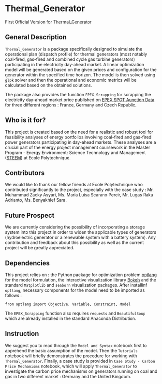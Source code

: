 # Thermal_Generator
First Official Version for Thermal_Generator

## General Description 

`Thermal_Generator` is a package specifically designed to simulate the operational plan (dispatch profile) for thermal generators (most notably coal-fired, gas-fired and combined cycle gas turbine generators)
participating in the electricity day-ahead market. A linear optimization model will be generated based on the given prices and configuration for the 
generator within the specified time horizon. The model is then solved using `glpk` solver and then the operational and economic metrics will be calculated
based on the obtained solutions.

The package also provides the function `EPEX_Scrapping` for scrapping the electricity day-ahead market price published on 
[EPEX SPOT Aunction Data](https://www.epexspot.com/en/market-data/dayaheadauction) for three different regions : France, Germany and Czech Republic.

## Who is it for? 

This project is created based on the need for a realistic and robust tool for feasibility analyses of energy portfolios involving coal-fired and gas-fired 
power generators participating in day-ahead markets. These analyses are a crucial part of the energy project management coursework in the Master Program -
Energy Environment: Science Technology and Management ([STEEM](https://portail.polytechnique.edu/graduatedegree/master/steem/program-structure)) at Ecole Polytechnique. 

## Contributors 

We would like to thank our fellow friends at Ecole Polytechnique who contributed significantly to the project, especially with the case study : Mr. Muhammad Zacky Asyari, Ms. Maria Luisa Scarano Pereir, Mr. Lugas Raka Adrianto, Ms. Benyakhlef Sara.

## Future Prospect 

We are currently considering the possibility of incorporating a storage system into this project in order to widen the applicable types of generators
(hydroelectric generator or a renewable system with a battery system). Any contribution and feedback about this possibility as well as the current project will 
be greatly appreciated. 

## Dependencies 

This project relies on : the Python package for optimization problem [optlang](https://pypi.org/project/optlang/) for the model formulation, 
the interactive visualization library [Bokeh](https://bokeh.pydata.org/en/latest/) and the standard `Matplotlib` and `seaborn` visualization packages. After installinf `optlang`, necessary components for the model need to be imported as follows : 

`from optlang import Objective, Variable, Constraint, Model`

The `EPEX_Scrapping` function also requires `requests` and `BeautifulSoup` which are already installed in the standard Anaconda Distribution. 

## Instruction 

We suggest you to read through the `Model and Syntax` notebook first to apprehend the basic assumption of the model. Then the `Tutorials` notebook will briefly demonstrates the procedure for working with `Thermal_Generator`. Finally, a case study is provided in `Case Study - Carbon Price Mechanisms` notebook, which will apply `Thermal_Generator` to investigate the carbon price mechanisms on generators running on coal and gas in two different market : Germany and the United Kingdom.
